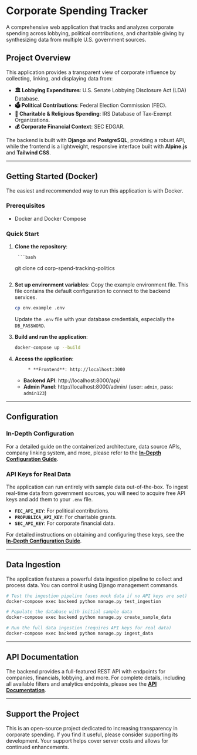 
# Corporate Spending Tracker

A comprehensive web application that tracks and analyzes corporate spending across lobbying, political contributions, and charitable giving by synthesizing data from multiple U.S. government sources.

## Project Overview

This application provides a transparent view of corporate influence by collecting, linking, and displaying data from:

  * **🏛️ Lobbying Expenditures**: U.S. Senate Lobbying Disclosure Act (LDA) Database.
  * **🗳️ Political Contributions**: Federal Election Commission (FEC).
  * **🙏 Charitable & Religious Spending**: IRS Database of Tax-Exempt Organizations.
  * **💰 Corporate Financial Context**: SEC EDGAR.

The backend is built with **Django** and **PostgreSQL**, providing a robust API, while the frontend is a lightweight, responsive interface built with **Alpine.js** and **Tailwind CSS**.

-----

## Getting Started (Docker)

The easiest and recommended way to run this application is with Docker.

### Prerequisites

  * Docker and Docker Compose

### Quick Start

1.  **Clone the repository**:

         ```bash
     git clone <repository-url>
     cd corp-spend-tracking-politics
     ```

2.  **Set up environment variables**:
    Copy the example environment file. This file contains the default configuration to connect to the backend services.

    ```bash
    cp env.example .env
    ```

    Update the `.env` file with your database credentials, especially the `DB_PASSWORD`.

3.  **Build and run the application**:

    ```bash
    docker-compose up --build
    ```

4.  **Access the application**:

             * **Frontend**: http://localhost:3000
       * **Backend API**: http://localhost:8000/api/
       * **Admin Panel**: http://localhost:8000/admin/ (user: `admin`, pass: `admin123`)

-----

## Configuration

### In-Depth Configuration

 For a detailed guide on the containerized architecture, data source APIs, company linking system, and more, please refer to the **[In-Depth Configuration Guide](backend/in-depth-configuration.md)**.

### API Keys for Real Data

The application can run entirely with sample data out-of-the-box. To ingest real-time data from government sources, you will need to acquire free API keys and add them to your `.env` file.

  * **`FEC_API_KEY`**: For political contributions.
  * **`PROPUBLICA_API_KEY`**: For charitable grants.
  * **`SEC_API_KEY`**: For corporate financial data.

 For detailed instructions on obtaining and configuring these keys, see the **[In-Depth Configuration Guide](backend/in-depth-configuration.md)**.

-----

## Data Ingestion

The application features a powerful data ingestion pipeline to collect and process data. You can control it using Django management commands.

```bash
# Test the ingestion pipeline (uses mock data if no API keys are set)
docker-compose exec backend python manage.py test_ingestion

# Populate the database with initial sample data
docker-compose exec backend python manage.py create_sample_data

# Run the full data ingestion (requires API keys for real data)
docker-compose exec backend python manage.py ingest_data
```

-----

## API Documentation

 The backend provides a full-featured REST API with endpoints for companies, financials, lobbying, and more. For complete details, including all available filters and analytics endpoints, please see the **[API Documentation](backend/API_DOCUMENTATION.md)**.

-----

## Support the Project

This is an open-source project dedicated to increasing transparency in corporate spending. If you find it useful, please consider supporting its development. Your support helps cover server costs and allows for continued enhancements.

